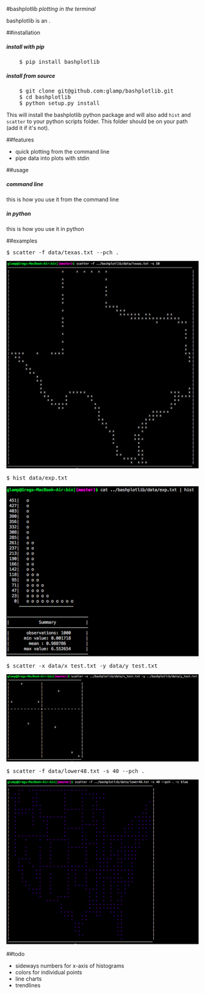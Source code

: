 #bashplotlib
*plotting in the terminal*

<p>bashplotlib is an .</p>

##installation
<h5>install with pip</h5>
<pre>
	$ pip install bashplotlib
</pre>
<h5>install from source</h5>
<pre>
	$ git clone git@github.com:glamp/bashplotlib.git
	$ cd bashplotlib
	$ python setup.py install
</pre>

<p>This will install the bashplotlib python package and will also add <code>hist</code> and <code>scatter</code> 
to your python scripts folder. This folder should be on your path (add it if it's not).</p>

##features
<ul>
    <li>quick plotting from the command line</li>
    <li>pipe data into plots with stdin</li>
</ul>

##usage
<h5>command line</h5>
<p>this is how you use it from the command line</p>
<h5>in python</h5>
<p>this is how you use it in python</p>

##examples
<pre>$ scatter -f data/texas.txt --pch .</pre>
<img src="examples/texas.png">

<pre>$ hist data/exp.txt</pre>
<img src="examples/histogram.png">

<pre>$ scatter -x data/x_test.txt -y data/y_test.txt</pre>
<img src="examples/scatter.png">

<pre>$ scatter -f data/lower48.txt -s 40 --pch .</pre>
<img src="examples/usa.png">

##todo
<ul>
	<li>sideways numbers for x-axis of histograms</li>
	<li>colors for individual points</li>
	<li>line charts</li>
	<li>trendlines</li>
</ul>

